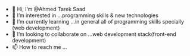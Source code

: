 - 👋 Hi, I’m @Ahmed Tarek Saad
- 👀 I’m interested in ...programming skills & new technologies 
- 🌱 I’m currently learning ...in general  all of programming skills specially (web development)
- 💞️ I’m looking to collaborate on ...web development stack(front-end development)
- 📫 How to reach me ...

<!---
abotarek2019/abotarek2019 is a ✨ special ✨ repository because its `README.md` (this file) appears on your GitHub profile.
You can click the Preview link to take a look at your changes.
--->
